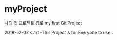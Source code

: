 # myProject
나의 첫 프로젝트 경로
 my first Git Project

2018-02-02 start
-This Project is for Everyone to use..
